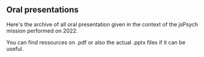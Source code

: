 ## Oral presentations

Here's the archive of all oral presentation given in the context of the jsPsych mission performed on 2022. 

You can find ressources on .pdf or also the actual .pptx files if it can be useful. 


